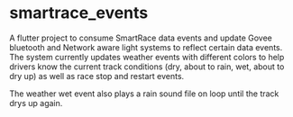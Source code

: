 # smartrace_events

A flutter project to consume SmartRace data events and update Govee bluetooth and Network aware light systems to reflect certain data events. The system currently updates weather events with different colors to help drivers know the current track conditions (dry, about to rain, wet, about to dry up) as well as race stop and restart events.

The weather wet event also plays a rain sound file on loop until the track drys up again.
